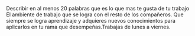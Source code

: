 Describir en al menos 20 palabras que es lo que mas te gusta de tu
trabajo
El ambiente de trabajo que se logra con el resto de los compañeros. Que siempre se logra aprendizaje y adquieres nuevos conocimientos para aplicarlos en tu rama que desempeñas.Trabajas de lunes a viernes.